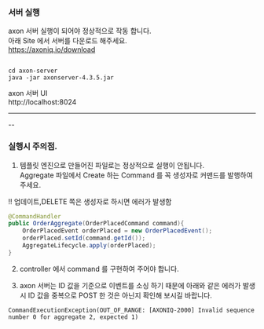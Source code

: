 ### 서버 실행

axon 서버 실행이 되어야 정상적으로 작동 합니다.  
아래 Site 에서 서버를 다운로드 해주세요.  
https://axoniq.io/download  


```

cd axon-server
java -jar axonserver-4.3.5.jar
```

axon 서버 UI  
http://localhost:8024  

---
--

### 실행시 주의점.  
1. 템플릿 엔진으로 만들어진 파일로는 정상적으로 실행이 안됩니다.  
Aggregate 파일에서 Create 하는 Command 를 꼭 생성자로 커맨드를 발행하여 주세요.  

!! 업데이트,DELETE 쪽은 생성자로 하시면 에러가 발생함  

````java
@CommandHandler
public OrderAggregate(OrderPlacedCommand command){
    OrderPlacedEvent orderPlaced = new OrderPlacedEvent();
    orderPlaced.setId(command.getId());
    AggregateLifecycle.apply(orderPlaced);
}
````

2. controller 에서 command 를 구현하여 주어야 합니다.  

3. axon 서버는 ID 값을 기준으로 이벤트를 소싱 하기 때문에 아래와 같은 에러가 발생시 ID 값을 중복으로 POST 한 것은 아닌지 확인해 보시길 바랍니다.   

```
CommandExecutionException(OUT_OF_RANGE: [AXONIQ-2000] Invalid sequence number 0 for aggregate 2, expected 1)
```

